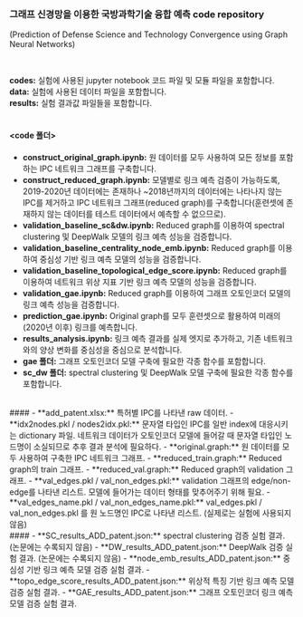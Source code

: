### 그래프 신경망을 이용한 국방과학기술 융합 예측 code repository<br> 
(Prediction of Defense Science and Technology Convergence using Graph Neural Networks)


<br>

**codes:** 실험에 사용된 jupyter notebook 코드 파일 및 모듈 파일을 포함합니다.<br>
**data:** 실험에 사용된 데이터 파일을 포함합니다.<br>
**results:** 실험 결과값 파일들을 포함합니다.<br><br>


#### <code 폴더>
- **construct_original_graph.ipynb:** 원 데이터를 모두 사용하여 모든 정보를 포함하는 IPC 네트워크 그래프를 구축합니다.
- **construct_reduced_graph.ipynb:** 모델별로 링크 예측 검증이 가능하도록, 2019-2020년 데이터에는 존재하나 ~2018년까지의 데이터에는 나타나지 않는 IPC를 제거하고 IPC 네트워크 그래프(reduced graph)를 구축합니다(훈련셋에 존재하지 않는 데이터를 테스트 데이터에서 예측할 수 없으므로).
- **validation_baseline_sc&dw.ipynb:** Reduced graph를 이용하여 spectral clustering 및 DeepWalk 모델의 링크 예측 성능을 검증합니다.
- **validation_baseline_centrality_node_emb.ipynb:** Reduced graph를 이용하여 중심성 기반 링크 예측 모델의 성능을 검증합니다.
- **validation_baseline_topological_edge_score.ipynb:** Reduced graph를 이용하여 네트워크 위상 지표 기반 링크 예측 모델의 성능을 검증합니다.
- **validation_gae.ipynb:** Reduced graph를 이용하여 그래프 오토인코더 모델의 링크 예측 성능을 검증합니다.
- **prediction_gae.ipynb:** Original graph를 모두 훈련셋으로 활용하여 미래의(2020년 이후) 링크를 예측합니다.
- **results_analysis.ipynb:** 링크 예측 결과를 실제 엣지로 추가하고, 기존 네트워크와의 양상 변화를 중심성을 중심으로 분석합니다.
- **gae 폴더:** 그래프 오토인코더 모델 구축에 필요한 각종 함수를 포함합니다.
- **sc_dw 폴더:** spectral clustering 및 DeepWalk 모델 구축에 필요한 각종 함수를 포함합니다.

<br>
#### <data 폴더>
- **add_patent.xlsx:** 특허별 IPC를 나타낸 raw 데이터.
- **idx2nodes.pkl / nodes2idx.pkl:** 문자열 타입인 IPC를 일반 index에 대응시키는 dictionary 파일. 네트워크 데이터가 오토인코더 모델에 들어갈 때 문자열 타입인 노드명이 소실되므로 추후 결과 분석에 필요하다.
- **original.graph:** 원 데이터를 모두 사용하여 구축한 IPC 네트워크 그래프.
- **reduced_train.graph:** Reduced graph의 train 그래프.
- **reduced_val.graph:** Reduced graph의 validation 그래프.
- **val_edges.pkl / val_non_edges.pkl:** validation 그래프의 edge/non-edge를 나타낸 리스트. 모델에 들어가는 데이터 형태를 맞추어주기 위해 필요.
- **val_edges_name.pkl / val_non_edges_name.pkl:** val_edges.pkl / val_non_edges.pkl 를 원 노드명인 IPC로 나타낸 리스트. (실제로는 실험에 사용되지 않음)

<br>
#### <results 폴더>
- **SC_results_ADD_patent.json:** spectral clustering 검증 실험 결과. (논문에는 수록되지 않음)
- **DW_results_ADD_patent.json:** DeepWalk 검증 실험 결과. (논문에는 수록되지 않음)
- **node_emb_results_ADD_patent.json:** 중심성 기반 링크 예측 모델 검증 실험 결과.
- **topo_edge_score_results_ADD_patent.json:** 위상적 특징 기반 링크 예측 모델 검증 실험 결과.
- **GAE_results_ADD_patent.json:** 그래프 오토인코더 링크 예측 모델 검증 실험 결과.


